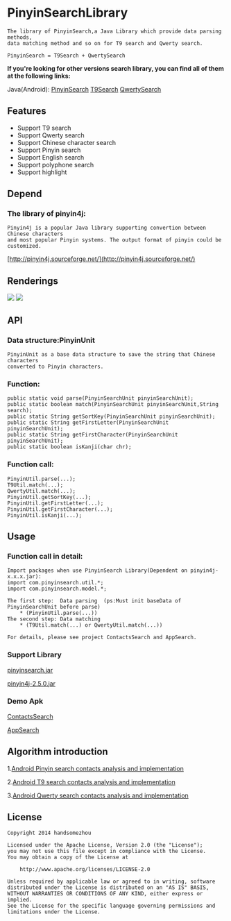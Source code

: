 PinyinSearchLibrary
===================
	The library of PinyinSearch,a Java Library which provide data parsing methods, 
	data matching method and so on for T9 search and Qwerty search.
	
	PinyinSearch = T9Search + QwertySearch
	
**If you're looking for other versions search library, you can find all of them at the following links:**

Java(Android):
[PinyinSearch](https://github.com/handsomezhou/PinyinSearchLibrary)
[T9Search](https://github.com/handsomezhou/T9SearchLibrary)
[QwertySearch](https://github.com/handsomezhou/QwertySearchLibrary)

	
Features
---------------
 * Support T9 search
 * Support Qwerty search
 * Support Chinese character search
 * Support Pinyin search
 * Support English search
 * Support polyphone search
 * Support highlight

Depend
---------------
### The library of pinyin4j: 
	Pinyin4j is a popular Java library supporting convertion between Chinese characters 
	and most popular Pinyin systems. The output format of pinyin could be customized.
[http://pinyin4j.sourceforge.net/](http://pinyin4j.sourceforge.net/)

Renderings
---------------
<img src="https://github.com/handsomezhou/PinyinSearchLibrary/blob/master/external_res/image/ContactsSearch.gif"/>
<img src="https://github.com/handsomezhou/PinyinSearchLibrary/blob/master/external_res/image/AppSearch.gif"/>

API
---------------
### Data structure:PinyinUnit
	PinyinUnit as a base data structure to save the string that Chinese characters  
	converted to Pinyin characters.
	
### Function:
	public static void parse(PinyinSearchUnit pinyinSearchUnit);
	public static boolean match(PinyinSearchUnit pinyinSearchUnit,String search);
	public static String getSortKey(PinyinSearchUnit pinyinSearchUnit);
	public static String getFirstLetter(PinyinSearchUnit pinyinSearchUnit);
	public static String getFirstCharacter(PinyinSearchUnit pinyinSearchUnit);
	public static boolean isKanji(char chr);

### Function call:
	PinyinUtil.parse(...);
	T9Util.match(...);
	QwertyUtil.match(...);
	PinyinUtil.getSortKey(...);
	PinyinUtil.getFirstLetter(...);
	PinyinUtil.getFirstCharacter(...);
	PinyinUtil.isKanji(...);
	
Usage
---------------	
### Function call in detail:
	Import packages when use PinyinSearch Library(Dependent on pinyin4j-x.x.x.jar):
	import com.pinyinsearch.util.*;
	import com.pinyinsearch.model.*;
	
	The first step:  Data parsing  (ps:Must init baseData of PinyinSearchUnit before parse)
	    * (PinyinUtil.parse(...))
    The second step: Data matching 
	    * (T9Util.match(...) or QwertyUtil.match(...))
	
	For details, please see project ContactsSearch and AppSearch.

### Support Library
[pinyinsearch.jar](https://github.com/handsomezhou/PinyinSearchLibrary/blob/master/external_res/jar/pinyinsearch.jar?raw=true)

[pinyin4j-2.5.0.jar](https://github.com/handsomezhou/PinyinSearchLibrary/blob/master/external_res/jar/pinyin4j-2.5.0.jar?raw=true)
	 
### Demo Apk
[ContactsSearch](https://github.com/handsomezhou/PinyinSearchLibrary/blob/master/external_res/bin/ContactsSearch.apk?raw=true)

[AppSearch](https://github.com/handsomezhou/PinyinSearchLibrary/blob/master/external_res/bin/AppSearch.apk?raw=true)

Algorithm introduction
---------------
1.[Android Pinyin search contacts analysis and implementation](http://blog.csdn.net/zjqyjg/article/details/41360769)

2.[Android T9 search contacts analysis and implementation](http://blog.csdn.net/zjqyjg/article/details/41182911)

3.[Android Qwerty search contacts analysis and implementation](http://blog.csdn.net/zjqyjg/article/details/41318907)

License 
---------------
	Copyright 2014 handsomezhou

	Licensed under the Apache License, Version 2.0 (the "License");
	you may not use this file except in compliance with the License.
	You may obtain a copy of the License at

		http://www.apache.org/licenses/LICENSE-2.0
		
	Unless required by applicable law or agreed to in writing, software
	distributed under the License is distributed on an "AS IS" BASIS,
	WITHOUT WARRANTIES OR CONDITIONS OF ANY KIND, either express or implied.
	See the License for the specific language governing permissions and
	limitations under the License.
